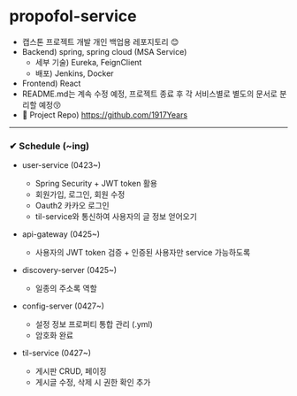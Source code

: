 # propofol-service

- 캡스톤 프로젝트 개발 개인 백업용 레포지토리 😊
- Backend) spring, spring cloud (MSA Service)
  - 세부 기술) Eureka, FeignClient
  - 배포) Jenkins, Docker
- Frontend) React 
- README.md는 계속 수정 예정, 프로젝트 종료 후 각 서비스별로 별도의 문서로 분리할 예정😚
- 📁 Project Repo) https://github.com/1917Years

---

### ✔ Schedule (~ing)
- user-service (0423~)
    - Spring Security + JWT token 활용
    - 회원가입, 로그인, 회원 수정
    - Oauth2 카카오 로그인 
    - til-service와 통신하여 사용자의 글 정보 얻어오기
  

- api-gateway (0425~)
    - 사용자의 JWT token 검증 + 인증된 사용자만 service 가능하도록


- discovery-server (0425~)
    - 일종의 주소록 역할
    

- config-server (0427~)
  - 설정 정보 프로퍼티 통합 관리 (.yml)
  - 암호화 완료


- til-service (0427~)
  - 게시판 CRUD, 페이징
  - 게시글 수정, 삭제 시 권한 확인 추가 